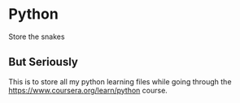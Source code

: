 # Python

Store the snakes


## But Seriously

This is to store all my python learning files while going through the https://www.coursera.org/learn/python course. 

